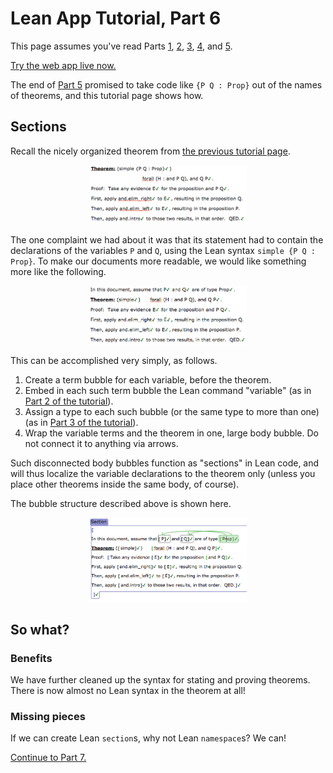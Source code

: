 
# Lean App Tutorial, Part 6

This page assumes you've read Parts [1](tutorial-1.md), [2](tutorial-2.md),
[3](tutorial-3.md), [4](tutorial-4.md), and [5](tutorial-5.md).

[Try the web app live now.](http://nathancarter.github.io/weblurch/app/lean-example.html)

The end of [Part 5](tutorial-5.md) promised to take code like `{P Q : Prop}`
out of the names of theorems, and this tutorial page shows how.

## Sections

Recall the nicely organized theorem from [the previous tutorial
page](tutorial-5.md).

<p align=center><img src='tut-5-ss-theorem-bare.png' width=50%/></p>

The one complaint we had about it was that its statement had to contain the
declarations of the variables `P` and `Q`, using the Lean syntax
`simple {P Q : Prop}`.  To make our documents more readable, we would like
something more like the following.

<p align=center><img src='tut-6-ss-theorem-section.png' width=50%/></p>

This can be accomplished very simply, as follows.

 1. Create a term bubble for each variable, before the theorem.
 1. Embed in each such term bubble the Lean command "variable"
    (as in [Part 2 of the tutorial](tutorial-2.md)).
 1. Assign a type to each such bubble (or the same type to more than one)
    (as in [Part 3 of the tutorial](tutorial-3.md)).
 1. Wrap the variable terms and the theorem in one, large body bubble.
    Do not connect it to anything via arrows.

Such disconnected body bubbles function as "sections" in Lean code, and will
thus localize the variable declarations to the theorem only (unless you
place other theorems inside the same body, of course).

The bubble structure described above is shown here.

<p align=center><img src='tut-6-ss-theorem-section-details.png' width=50%/></p>

## So what?

### Benefits

We have further cleaned up the syntax for stating and proving theorems.
There is now almost no Lean syntax in the theorem at all!

### Missing pieces

If we can create Lean `section`s, why not Lean `namespace`s?  We can!

[Continue to Part 7.](tutorial-7.md)
